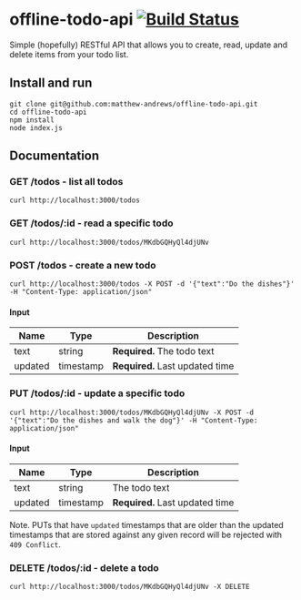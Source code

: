 # offline-todo-api [![Build Status](https://travis-ci.org/matthew-andrews/offline-todo-api.svg?branch=master)](https://travis-ci.org/matthew-andrews/offline-todo-api)

Simple (hopefully) RESTful API that allows you to create, read, update and delete items from your todo list.

## Install and run

```
git clone git@github.com:matthew-andrews/offline-todo-api.git
cd offline-todo-api
npm install
node index.js
```

## Documentation

### GET /todos - list all todos

```
curl http://localhost:3000/todos
```

### GET /todos/:id - read a specific todo

```
curl http://localhost:3000/todos/MKdbGQHyQl4djUNv
```

### POST /todos - create a new todo

```
curl http://localhost:3000/todos -X POST -d '{"text":"Do the dishes"}' -H "Content-Type: application/json"
```

#### Input

Name    | Type      | Description
------- | --------- | -------------------------------
text    | string    | **Required.** The todo text
updated | timestamp | **Required.** Last updated time

### PUT /todos/:id - update a specific todo

```
curl http://localhost:3000/todos/MKdbGQHyQl4djUNv -X POST -d '{"text":"Do the dishes and walk the dog"}' -H "Content-Type: application/json"
```

#### Input

Name    | Type      | Description
------- | --------- | -------------------------------
text    | string    | The todo text
updated | timestamp | **Required.** Last updated time

Note. PUTs that have `updated` timestamps that are older than the updated timestamps that are stored against any given record will be rejected with `409 Conflict`.

### DELETE /todos/:id - delete a todo

```
curl http://localhost:3000/todos/MKdbGQHyQl4djUNv -X DELETE
```

